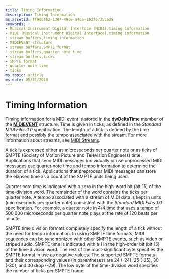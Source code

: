 ```yaml
---
title: Timing Information
description: Timing Information
ms.assetid: ff9d6fb2-1387-49ce-a4de-1b2f67353628
keywords:
- Musical Instrument Digital Interface (MIDI),timing information
- MIDI (Musical Instrument Digital Interface),timing information
- stream buffers,timing information
- MIDIEVENT structure
- stream buffers,SMPTE format
- stream buffers,quarter note time
- stream buffers,ticks
- SMPTE format
- quarter note time
- ticks
ms.topic: article
ms.date: 05/31/2018
---
```


# Timing Information

Timing information for a MIDI event is stored in the **dwDeltaTime** member of the [**MIDIEVENT**](https://msdn.microsoft.com/en-us/library/Dd798448(v=VS.85).aspx) structure. Time is given in ticks, as defined in the *Standard MIDI Files 1.0* specification. The length of a tick is defined by the time format and possibly the tempo associated with the stream. For more information about streams, see [MIDI Streams](midi-streams.md).

A tick is expressed either as microseconds per quarter note or as ticks of SMPTE (Society of Motion Picture and Television Engineers) time. Applications that send MIDI messages individually or use unprocessed MIDI messages use quarter note time and tempo information to determine the duration of a tick. Applications that preprocess MIDI messages can store the elapsed time as a count of the SMPTE units being used.

Quarter note time is indicated with a zero in the high-word bit (bit 15) of the time-division word. The remainder of the word contains the ticks per quarter note. A tempo associated with a stream of MIDI data is kept in units (microseconds per quarter note) consistent with the *Standard MIDI Files 1.0* specification. For example, a quarter note in 4/4 time that uses a tempo of 500,000 microseconds per quarter note plays at the rate of 120 beats per minute.

SMPTE time division formats completely specify the length of a tick without the need for tempo information. In using SMPTE time formats, MIDI sequences can be synchronized with other SMPTE events, such as video or striped audio. SMPTE time is indicated with a 1 in the high-order bit (bit 15) of the time-division word. The rest of the most-significant byte specifies the SMPTE format in use as negative values. The supported SMPTE formats and their corresponding values (in parentheses) are 24 (-24), 25 (-25), 30 (-30), and 30 drop (-29). The low byte of the time-division word specifies the number of ticks per SMPTE frame.

 

 




